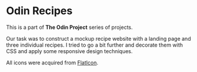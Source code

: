 # Odin Recipes

This is a part of **The Odin Project** series of projects.

Our task was to construct a mockup recipe website with a landing page and three individual recipes. I tried to go a bit further and decorate them with CSS and apply some responsive design techniques.

All icons were acquired from [FlatIcon](https://www.flaticon.com/).

